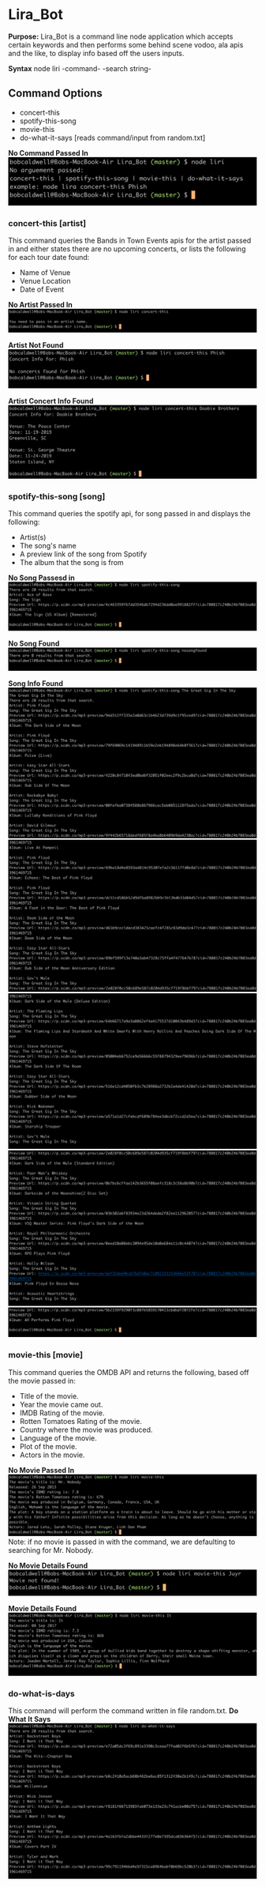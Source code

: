 # Lira_Bot
**Purpose:** Lira_Bot is a command line node application which accepts certain keywords and then performs some behind scene vodoo, ala apis and the like, to display info based off the users inputs.

**Syntax** node liri -command- -search string-

## Command Options
- concert-this <artist>
- spotify-this-song <song>
- movie-this <movie>
- do-what-it-says [reads command/input from random.txt]

**No Command Passed In**
![No Command Passed In](./images/liri_no_args_passed.png)

### concert-this [artist]
This command queries the Bands in Town Events apis for the artist passed in and either states there are no upcoming concerts, or lists the following for each tour date found:
- Name of Venue
- Venue Location
- Date of Event

**No Artist Passed In**
![No artist passed in](./images/concert_this_no_args_passed.jpg)

**Artist Not Found**
![No artist concert info found](./images/concert_this_no_concert_found.png)

**Artist Concert Info Found**
![Concert Info Found](./images/concert_this_concert_found.png)


### spotify-this-song [song]
This command queries the spotify api, for song passed in and displays the following:
- Artist(s)
- The song's name
- A preview link of the song from Spotify
- The album that the song is from

**No Song Passesd in**
![No Song Passed in.](./images/spotify_this_song_no_args_passed.png)

**No Song Found**
![No Song Info Found](./images/spotify_this_song_no_song_found.png)

**Song Info Found**
![Song Info Found](./images/spotify_this_song_song_found_1_of_5.png)
![Song Info Found](./images/spotify_this_song_song_found_2_of_5.png)
![Song Info Found](./images/spotify_this_song_song_found_3_of_5.png)
![Song Info Found](./images/spotify_this_song_song_found_4_of_5.png)
![Song Info Found](./images/spotify_this_song_song_found_5_of_5.png)

### movie-this [movie]
This command queries the OMDB API and returns the following, based off the movie passed in:
- Title of the movie.
- Year the movie came out.
- IMDB Rating of the movie.
- Rotten Tomatoes Rating of the movie.
- Country where the movie was produced.
- Language of the movie.
- Plot of the movie.
- Actors in the movie.

**No Movie Passed In**
![No Movie Passed In](./images/movie_this_no_args_passed.png)
Note:  if no movie is passed in with the command, we are defaulting to searching for Mr. Nobody.

**No Movie Details Found**
![No Movie Details Found](./images/movie_this_no_movie_found.png)

**Movie Details Found**
![Movie Details Found](./images/movie_this_movie_found.png)



### do-what-is-days
This command will perform the command written in file random.txt.
**Do What It Says**
![Do What It Says](./images/do_what_it_says.png)